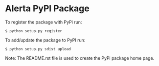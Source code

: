 Alerta PyPI Package
===================

To register the package with PyPi run:

```
$ python setup.py register
```

To add/update the package to PyPI run:

```
$ python setup.py sdist upload
```

Note: The README.rst file is used to create the PyPi package home page.
